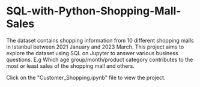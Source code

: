 # SQL-with-Python-Shopping-Mall-Sales
The dataset contains shopping information from 10 different shopping malls in Istanbul between 2021 January and 2023 March. This project aims to explore the dataset using SQL on Jupyter to answer various business questions. E.g Which age group/month/product category contributes to the most or least sales of the shopping mall and others.  

Click on the "Customer_Shopping.ipynb" file to view the project. 
